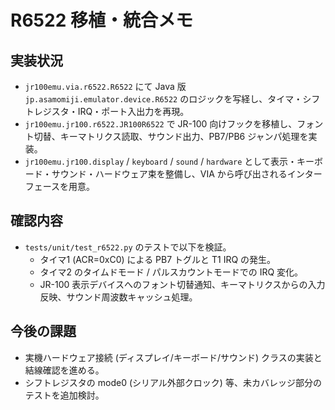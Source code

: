 # R6522 移植・統合メモ

## 実装状況
- `jr100emu.via.r6522.R6522` にて Java 版 `jp.asamomiji.emulator.device.R6522` のロジックを写経し、タイマ・シフトレジスタ・IRQ・ポート入出力を再現。
- `jr100emu.jr100.r6522.JR100R6522` で JR-100 向けフックを移植し、フォント切替、キーマトリクス読取、サウンド出力、PB7/PB6 ジャンパ処理を実装。
- `jr100emu.jr100.display` / `keyboard` / `sound` / `hardware` として表示・キーボード・サウンド・ハードウェア束を整備し、VIA から呼び出されるインターフェースを用意。

## 確認内容
- `tests/unit/test_r6522.py` のテストで以下を検証。
  - タイマ1 (ACR=0xC0) による PB7 トグルと T1 IRQ の発生。
  - タイマ2 のタイムドモード / パルスカウントモードでの IRQ 変化。
  - JR-100 表示デバイスへのフォント切替通知、キーマトリクスからの入力反映、サウンド周波数キャッシュ処理。

## 今後の課題
- 実機ハードウェア接続 (ディスプレイ/キーボード/サウンド) クラスの実装と結線確認を進める。
- シフトレジスタの mode0 (シリアル外部クロック) 等、未カバレッジ部分のテストを追加検討。
